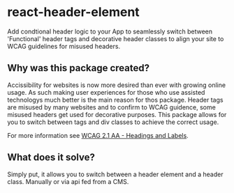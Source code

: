 # react-header-element

Add condtional header logic to your App to seamlessly switch between 'Functional' header tags and decorative header classes to align your site to WCAG guidelines for misused headers.

## Why was this package created?

Accissibility for websites is now more desired than ever with growing online usage. As such making user experiences for those who use assisted technologys much better is the main reason for thos package. Header tags are misused by many websites and to confirm to WCAG guidence, some misused headers get used for decorative purposes. This package allows for you to switch between tags and div classes to achieve the correct usage.

For more information see [WCAG 2.1 AA - Headings and Labels](https://www.w3.org/WAI/WCAG21/quickref/?showtechniques=246#headings-and-labels).

## What does it solve?

Simply put, it allows you to switch between a header element and a header class. Manually or via api fed from a CMS.
